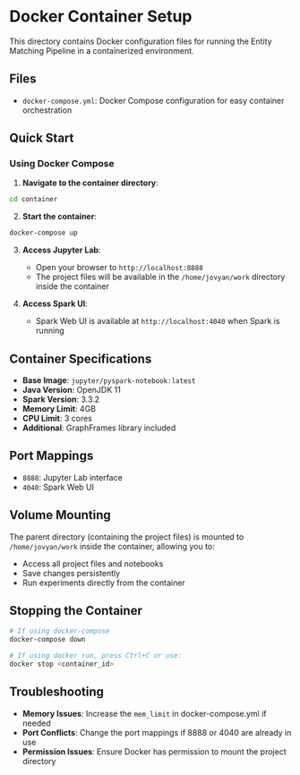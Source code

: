 # Docker Container Setup

This directory contains Docker configuration files for running the Entity Matching Pipeline in a containerized environment.

## Files

- `docker-compose.yml`: Docker Compose configuration for easy container orchestration

## Quick Start

### Using Docker Compose

1. **Navigate to the container directory**:
```bash
cd container
```

2. **Start the container**:
```bash
docker-compose up
```

3. **Access Jupyter Lab**:
   - Open your browser to `http://localhost:8888`
   - The project files will be available in the `/home/jovyan/work` directory inside the container

4. **Access Spark UI**:
   - Spark Web UI is available at `http://localhost:4040` when Spark is running

## Container Specifications

- **Base Image**: `jupyter/pyspark-notebook:latest`
- **Java Version**: OpenJDK 11
- **Spark Version**: 3.3.2
- **Memory Limit**: 4GB
- **CPU Limit**: 3 cores
- **Additional**: GraphFrames library included

## Port Mappings

- `8888`: Jupyter Lab interface
- `4040`: Spark Web UI

## Volume Mounting

The parent directory (containing the project files) is mounted to `/home/jovyan/work` inside the container, allowing you to:
- Access all project files and notebooks
- Save changes persistently
- Run experiments directly from the container

## Stopping the Container

```bash
# If using docker-compose
docker-compose down

# If using docker run, press Ctrl+C or use:
docker stop <container_id>
```

## Troubleshooting

- **Memory Issues**: Increase the `mem_limit` in docker-compose.yml if needed
- **Port Conflicts**: Change the port mappings if 8888 or 4040 are already in use
- **Permission Issues**: Ensure Docker has permission to mount the project directory
